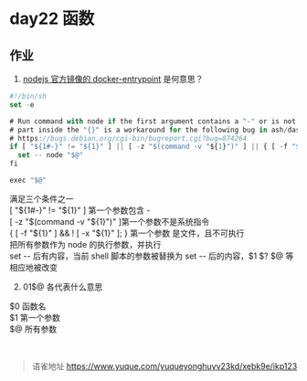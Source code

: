# day22 函数
## 作业

1. [nodejs 官方镜像的 docker-entrypoint](https://github.com/nodejs/docker-node/blob/main/16/alpine3.16/docker-entrypoint.sh) 是何意思？

```javascript
#!/bin/sh
set -e

# Run command with node if the first argument contains a "-" or is not a system command. The last
# part inside the "{}" is a workaround for the following bug in ash/dash:
# https://bugs.debian.org/cgi-bin/bugreport.cgi?bug=874264
if [ "${1#-}" != "${1}" ] || [ -z "$(command -v "${1}")" ] || { [ -f "${1}" ] && ! [ -x "${1}" ]; }; then
  set -- node "$@"
fi

exec "$@"
```

满足三个条件之一  
[ "${1#-}" != "${1}" ] 第一个参数包含 -  
[ -z "$(command -v "${1}")" ]第一个参数不是系统指令  
 { [ -f "${1}" ] && ! [ -x "${1}" ]; } 第一个参数 是文件，且不可执行  
把所有参数作为 node 的执行参数，并执行  
set -- 后有内容，当前 shell 脚本的参数被替换为 set -- 后的内容，$1 $? $@ 等相应地被改变

2. $0$1$@ 各代表什么意思

$0 函数名  
$1 第一个参数  
$@ 所有参数

<br>
  
> 语雀地址 https://www.yuque.com/yuqueyonghuyv23kd/xebk9e/ikp123